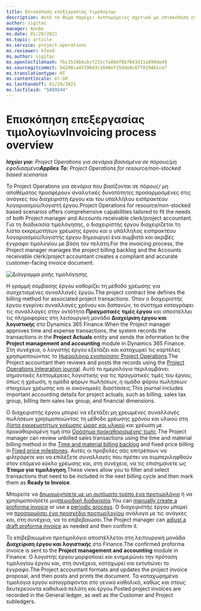 ```yaml
---
title: Επισκόπηση επεξεργασίας τιμολογίων
description: Αυτό το θέμα παρέχει λεπτομέρειες σχετικά με επισκόπηση επεξεργασίας τιμολογίων στο Project Operations για σενάρια που βασίζονται σε πόρους/ μη αποθέματος.
author: sigitac
manager: Annbe
ms.date: 01/29/2021
ms.topic: article
ms.service: project-operations
ms.reviewer: kfend
ms.author: sigitac
ms.openlocfilehash: fbc1519b6cbcf231cfa89df8b7843d11a8904e49
ms.sourcegitcommit: b4298ca4729643c1040ef35dde8c67f829461ce7
ms.translationtype: HT
ms.contentlocale: el-GR
ms.lasthandoff: 01/29/2021
ms.locfileid: "5089244"
---
```

# <a name="invoicing-process-overview"></a><span data-ttu-id="6fac0-103">Επισκόπηση επεξεργασίας τιμολογίων</span><span class="sxs-lookup"><span data-stu-id="6fac0-103">Invoicing process overview</span></span>

<span data-ttu-id="6fac0-104">_**Ισχύει για:** Project Operations για σενάρια βασισμένα σε πόρους/μη εφοδιασμένα_</span><span class="sxs-lookup"><span data-stu-id="6fac0-104">_**Applies To:** Project Operations for resource/non-stocked based scenarios_</span></span>

<span data-ttu-id="6fac0-105">Το Project Operations για σενάρια που βασίζονται σε πόρους/ μη αποθέματος προσφέρουν αναλυτικές δυνατότητες προσαρμοσμένες στις ανάγκες του διαχειριστή έργου και του υπαλλήλου εισπρακτέου λογαριασμού/λογιστή έργου.</span><span class="sxs-lookup"><span data-stu-id="6fac0-105">Project Operations for resource/non-stocked based scenarios offers comprehensive capabilities tailored to fit the needs of both Project manager and Accounts receivable clerk/project accountant.</span></span> <span data-ttu-id="6fac0-106">Για τη διαδικασία τιμολόγησης, ο διαχειριστής έργου διαχειρίζεται τη λίστα εκκρεμοτήτων χρέωσης έργου και ο υπάλληλος εισπρακτέου λογαριασμού/λογιστής έργου δημιουργεί ένα συμβατό και ακριβές έγγραφο τιμολογίου με βάση τον πελάτη.</span><span class="sxs-lookup"><span data-stu-id="6fac0-106">For the invoicing process, the Project manager manages the project billing backlog and the Accounts receivable clerk/project accountant creates a compliant and accurate customer-facing invoice document.</span></span>

![Διάγραμμα ροής τιμολόγησης](./media/invoicing-flow.png)

<span data-ttu-id="6fac0-108">Η γραμμή σύμβασης έργου καθορίζει τη μέθοδο χρέωσης για συσχετισμένες συναλλαγές έργου.</span><span class="sxs-lookup"><span data-stu-id="6fac0-108">The project contract line defines the billing method for associated project transactions.</span></span> <span data-ttu-id="6fac0-109">Όταν ο διαχειριστής έργου εγκρίνει συναλλαγές χρόνου και δαπανών, το σύστημα καταγράφει τις συναλλαγές στην οντότητα **Πραγματικές τιμές έργου** και αποστέλλει τις πληροφορίες στη λειτουργική μονάδα **Διαχείριση έργου και λογιστικής** στο Dynamics 365 Finance.</span><span class="sxs-lookup"><span data-stu-id="6fac0-109">When the Project manager approves time and expense transactions, the system records the transactions in the **Project Actuals** entity and sends the information to the **Project management and accounting** module in Dynamics 365 Finance.</span></span> <span data-ttu-id="6fac0-110">Στη συνέχεια, ο λογιστής έργου εξετάζει και καταχωρεί τις καρτέλες χρησιμοποιώντας το [Ημερολόγιο ενοποίησης Project Operations](../project-accounting/project-operations-integration-journal.md).</span><span class="sxs-lookup"><span data-stu-id="6fac0-110">The Project accountant then reviews and posts the records using the [Project Operations Integration journal](../project-accounting/project-operations-integration-journal.md).</span></span> <span data-ttu-id="6fac0-111">Αυτό το ημερολόγιο περιλαμβάνει σημαντικές λεπτομέρειες λογιστικής για τις πραγματικές τιμές του έργου, όπως η χρέωση, η ομάδα φόρων πωλήσεων, η ομάδα φόρου πωλήσεων στοιχείων χρέωσης και οι οικονομικές διαστάσεις.</span><span class="sxs-lookup"><span data-stu-id="6fac0-111">This journal includes important accounting details for project actuals, such as billing, sales tax group, billing item sales tax group, and financial dimensions.</span></span>

<span data-ttu-id="6fac0-112">Ο διαχειριστής έργου μπορεί να εξετάζει μη χρεωμένες συναλλαγές πωλήσεων χρησιμοποιώντας τη μέθοδο χρέωσης χρόνου και υλικού στη [Λίστα εκκρεμοτήτων χρέωσης ώρας και υλικού](../proforma-invoicing/manage-billing-backlog.md#time-and-material-billing-backlog) και χρέωση με προκαθορισμένη τιμή στα [Ορόσημα προκαθορισμένης τιμής](../proforma-invoicing/manage-billing-backlog.md#fixed-price-milestones).</span><span class="sxs-lookup"><span data-stu-id="6fac0-112">The Project manager can review unbilled sales transactions using the time and material billing method in the [Time and material billing backlog](../proforma-invoicing/manage-billing-backlog.md#time-and-material-billing-backlog) and fixed price billing in [Fixed price milestones](../proforma-invoicing/manage-billing-backlog.md#fixed-price-milestones).</span></span> <span data-ttu-id="6fac0-113">Αυτές οι προβολές σάς επιτρέπουν να φιλτράρετε και να επιλέξετε συναλλαγές που πρέπει να συμπεριληφθούν στον επόμενο κύκλο χρέωσης και, στη συνέχεια, να τις επισημάνετε ως **Έτοιμο για τιμολόγηση**.</span><span class="sxs-lookup"><span data-stu-id="6fac0-113">These views allow you to filter and select transactions that need to be included in the next billing cycle and then mark them as **Ready to Invoice**.</span></span>

<span data-ttu-id="6fac0-114">Μπορείτε να [δημιουργήσετε με μη αυτόματο τρόπο ένα προτιμολόγιο](../proforma-invoicing/create-manual-proforma-invoice.md) ή να χρησιμοποιήσετε μια[περιοδική διαδικασία](../proforma-invoicing/configure-automated-invoice-creation.md).</span><span class="sxs-lookup"><span data-stu-id="6fac0-114">You can [manually create a proforma invoice](../proforma-invoicing/create-manual-proforma-invoice.md) or use a [periodic process](../proforma-invoicing/configure-automated-invoice-creation.md).</span></span> <span data-ttu-id="6fac0-115">Ο διαχειριστής έργου μπορεί να [προσαρμόσει ένα προσχέδιο προτιμολογίου](../proforma-invoicing/manage-proforma-invoice.md) ανάλογα με τις ανάγκες και, στη συνέχεια, να το επιβεβαιώσει.</span><span class="sxs-lookup"><span data-stu-id="6fac0-115">The Project manager can [adjust a draft proforma invoice](../proforma-invoicing/manage-proforma-invoice.md) as needed and then confirm it.</span></span>

<span data-ttu-id="6fac0-116">Το επιβεβαιωμένο προτιμολόγιο αποστέλλεται στη λειτουργική μονάδα **Διαχείριση έργου και λογιστικής** στο Finance.</span><span class="sxs-lookup"><span data-stu-id="6fac0-116">The confirmed proforma invoice is sent to the **Project management and accounting** module in Finance.</span></span> <span data-ttu-id="6fac0-117">Ο λογιστής έργου μορφοποιεί και ενημερώνει την πρόταση τιμολογίου έργου και, στη συνέχεια, καταχωρεί και εκτυπώνει το έγγραφο.</span><span class="sxs-lookup"><span data-stu-id="6fac0-117">The Project accountant formats and updates the project invoice proposal, and then posts and prints the document.</span></span> <span data-ttu-id="6fac0-118">Τα καταχωρημένα τιμολόγια έργου καταγράφονται στο γενικό καθολικό, καθώς και στους δευτερεύοντα καθολικά πελάτη και έργου.</span><span class="sxs-lookup"><span data-stu-id="6fac0-118">Posted project invoices are recorded in the General ledger, as well as the Customer and Project subledgers.</span></span>
